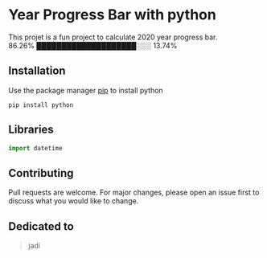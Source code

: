 # Year Progress Bar with python 
This projet is a fun project to calculate 2020 year progress bar.<br />
86.26% ████████████████████░░░ 13.74%
## Installation
Use the package manager [pip](https://pip.pypa.io/en/stable/) to install python
```bass
pip install python
```
## Libraries
```python
import datetime
````
## Contributing
Pull requests are welcome. For major changes, please open an issue first to discuss what you would like to change.

## Dedicated to
> jadi


